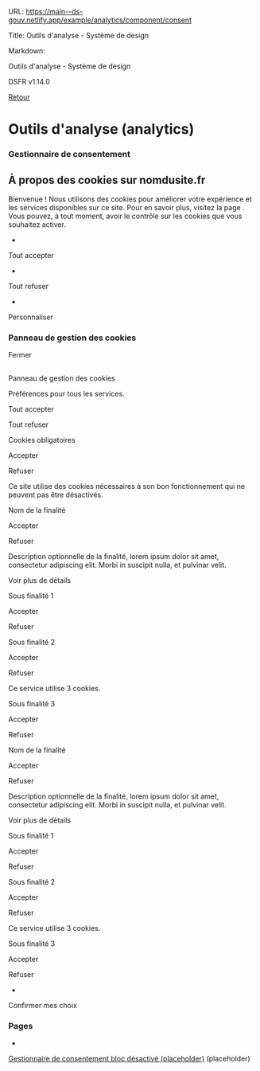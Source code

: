 URL:
https://main--ds-gouv.netlify.app/example/analytics/component/consent

Title:
Outils d'analyse - Système de design

Markdown:

Outils d'analyse - Système de design


DSFR v1.14.0


[Retour](../)


# Outils d'analyse (analytics)


### Gestionnaire de consentement


## À propos des cookies sur nomdusite.fr


Bienvenue ! Nous utilisons des cookies pour améliorer votre expérience et les services disponibles sur ce site. Pour en savoir plus, visitez la page . Vous pouvez, à tout moment, avoir le contrôle sur les cookies que vous souhaitez activer.


-
Tout accepter


-
Tout refuser


-
Personnaliser


### Panneau de gestion des cookies


Fermer


##
Panneau de gestion des cookies


Préférences pour tous les services.


Tout accepter


Tout refuser


Cookies obligatoires


Accepter


Refuser


Ce site utilise des cookies nécessaires à son bon fonctionnement qui ne peuvent pas être désactivés.


Nom de la finalité


Accepter


Refuser


Description optionnelle de la finalité, lorem ipsum dolor sit amet, consectetur adipiscing elit. Morbi in suscipit nulla, et pulvinar velit.


Voir plus de détails


Sous finalité 1


Accepter


Refuser


Sous finalité 2


Accepter


Refuser


Ce service utilise 3 cookies.


Sous finalité 3


Accepter


Refuser


Nom de la finalité


Accepter


Refuser


Description optionnelle de la finalité, lorem ipsum dolor sit amet, consectetur adipiscing elit. Morbi in suscipit nulla, et pulvinar velit.


Voir plus de détails


Sous finalité 1


Accepter


Refuser


Sous finalité 2


Accepter


Refuser


Ce service utilise 3 cookies.


Sous finalité 3


Accepter


Refuser


-
Confirmer mes choix


### Pages


-
[Gestionnaire de consentement bloc désactivé (placeholder)](consent-placeholder) (placeholder)
